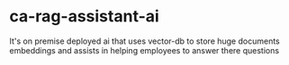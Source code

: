 # ca-rag-assistant-ai
It's on premise deployed ai that uses vector-db to store huge documents embeddings and assists in helping employees to answer there questions
